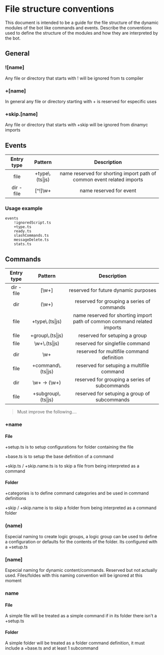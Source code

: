 # File structure conventions

This document is intended to be a guide for the file structure of the dynamic modules of the bot like commands and events. Describe the conventions used to define the structure of the modules and how they are interpreted by the bot.


## General

### !\[name]

Any file or directory that starts with ! will be ignored from ts compiler

### +\[name]

In general any file or directory starting with + is reserved for especific uses

### +skip.\[name]

Any file or directory that starts with +skip will be ignored from dinamyc imports


## Events

| Entry type | Pattern | Description |
| :-: | :-: | :-: |
| file | +type\\.(ts\|js) | name reserved for shorting import path of common event related imports |
| dir - file | \[^!]\w+ | name reserved for event |


### Usage example

```text
events
    !ignoredScript.ts
    +type.ts
    ready.ts
    slashCommands.ts
    messageDelete.ts
    stats.ts
```


## Commands

| Entry type | Pattern | Description |
| :-: | :-: | :-: |
| dir - file | \[\\w+] | reserved for future dynamic purposes |
| dir | (\\w+) | reserved for grouping a series of commands |
| file | +type\\.(ts\|js) | name reserved for shorting import path of common command related imports |
| file | +group\\.(ts\|js) | reserved for setuping a group |
| file | \\w+\\.(ts\|js) | reserved for singlefile command |
| dir | \\w+ | reserved for multifile command definition |
| file | +command\\.(ts\|js) | reserved for setuping a multifile command |
| dir | \\w+ -> (\\w+) | reserved for grouping a series of subcommands |
| file | +subgroup\\.(ts\|js) | reserved for setuping a group of subcommands |


> Must improve the following....

### +name

#### File

+setup.ts is to setup configurations for folder containing the file

+base.ts is to setup the base definition of a command

+skip.ts / +skip.name.ts is to skip a file from being interpreted as a command

#### Folder

+categories is to define command categories and be used in command definitions

+skip / +skip.name is to skip a folder from being interpreted as a command folder

### (name)

Especial naming to create logic groups, a logic group can be used to define a configuration or defaults for the contents of the folder. Its configured with a +setup.ts

### \[name]

Especial naming for dynamic content/commands. Reserved but not actually used. Files/foldes with this naming convention will be ignored at this moment

### name

#### File

A simple file will be treated as a simple command if in its folder there isn't a +setup.ts

#### Folder

A simple folder will be treated as a folder command definition, it must include a +base.ts and at least 1 subcommand
